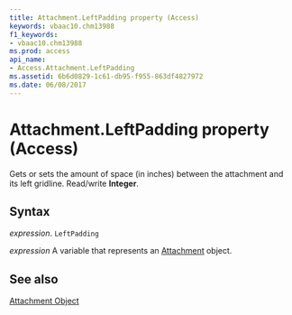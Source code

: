 ```yaml
---
title: Attachment.LeftPadding property (Access)
keywords: vbaac10.chm13988
f1_keywords:
- vbaac10.chm13988
ms.prod: access
api_name:
- Access.Attachment.LeftPadding
ms.assetid: 6b6d0829-1c61-db95-f955-863df4827972
ms.date: 06/08/2017
---
```



# Attachment.LeftPadding property (Access)

Gets or sets the amount of space (in inches) between the attachment and its left gridline. Read/write  **Integer**.


## Syntax

_expression_. `LeftPadding`

_expression_ A variable that represents an [Attachment](Access.Attachment.md) object.


## See also


[Attachment Object](Access.Attachment.md)


